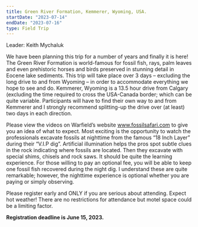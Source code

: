 ```yaml
---
title: Green River Formation, Kemmerer, Wyoming, USA.
startDate: "2023-07-14"
endDate: "2023-07-16"
type: Field Trip
---
```


Leader: Keith Mychaluk

We have been planning this trip for a number of years and finally it is here! The Green River Formation is world-famous for fossil fish, rays, palm leaves and even prehistoric horses and birds preserved in stunning detail in Eocene lake sediments. This trip will take place over 3 days – excluding the long drive to and from Wyoming – in order to accommodate everything we hope to see and do. Kemmerer, Wyoming is a 13.5 hour drive from Calgary (excluding the time required to cross the USA-Canada border; which can be quite variable. Participants will have to find their own way to and from Kemmerer and I strongly recommend splitting-up the drive over (at least) two days in each direction.

Please view the videos on Warfield’s website www.fossilsafari.com to give you an idea of what to expect. Most exciting is the opportunity to watch the professionals excavate fossils at nighttime from the famous “18 Inch Layer” during their “V.I.P dig”. Artificial illumination helps the pros spot subtle clues in the rock indicating where fossils are located. Then they excavate with special shims, chisels and rock saws. It should be quite the learning experience. For those willing to pay an optional fee, you will be able to keep one fossil fish recovered during the night dig. I understand these are quite remarkable; however, the nighttime experience is optional whether you are paying or simply observing.

Please register early and ONLY if you are serious about attending. Expect hot weather! There are no restrictions for attendance but motel space could be a limiting factor.

**Registration deadline is June 15, 2023.**
